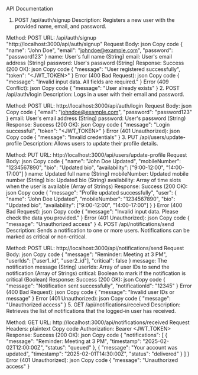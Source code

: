 API Documentation
1. POST /api/auth/signup
Description: Registers a new user with the provided name, email, and password.

Method: POST
URL: /api/auth/signup
"http://localhost:3000/api/auth/signup"
Request Body:
json
Copy code
{
  "name": "John Doe",
  "email": "johndoe@example.com",
  "password": "password123"
}
name: User's full name (String)
email: User's email address (String)
password: User's password (String)
Response:
Success (200 OK):
json
Copy code
{
  "message": "User registered successfully",
  "token": "<JWT_TOKEN>"
}
Error (400 Bad Request):
json
Copy code
{
  "message": "Invalid input data. All fields are required."
}
Error (409 Conflict):
json
Copy code
{
  "message": "User already exists"
}
2. POST /api/auth/login
Description: Logs in a user with their email and password.

Method: POST
URL: http://localhost:3000/api/auth/login
Request Body:
json
Copy code
{
  "email": "johndoe@example.com",
  "password": "password123"
}
email: User's email address (String)
password: User's password (String)
Response:
Success (200 OK):
json
Copy code
{
  "message": "Login successful",
  "token": "<JWT_TOKEN>"
}
Error (401 Unauthorized):
json
Copy code
{
  "message": "Invalid credentials"
}
3. PUT /api/users/update-profile
Description: Allows users to update their profile details.

Method: PUT
URL: http://localhost:3000/api/users/update-profile
Request Body:
json
Copy code
{
  "name": "John Doe Updated",
  "mobileNumber": "1234567890",
  "bio": "Updated bio",
  "availability": ["9:00-12:00", "14:00-17:00"]
}
name: Updated full name (String)
mobileNumber: Updated mobile number (String)
bio: Updated bio (String)
availability: Array of time slots when the user is available (Array of Strings)
Response:
Success (200 OK):
json
Copy code
{
  "message": "Profile updated successfully",
  "user": {
    "name": "John Doe Updated",
    "mobileNumber": "1234567890",
    "bio": "Updated bio",
    "availability": ["9:00-12:00", "14:00-17:00"]
  }
}
Error (400 Bad Request):
json
Copy code
{
  "message": "Invalid input data. Please check the data you provided."
}
Error (401 Unauthorized):
json
Copy code
{
  "message": "Unauthorized access"
}
4. POST /api/notifications/send
Description: Sends a notification to one or more users. Notifications can be marked as critical or non-critical.

Method: POST
URL: http://localhost:3000/api/notifications/send
Request Body:
json
Copy code
{
  "message": "Reminder: Meeting at 3 PM",
  "userIds": ["user1_id", "user2_id"],
  "critical": false
}
message: The notification message (String)
userIds: Array of user IDs to send the notification (Array of Strings)
critical: Boolean to mark if the notification is critical (Boolean)
Response:
Success (200 OK):
json
Copy code
{
  "message": "Notification sent successfully",
  "notificationId": "12345"
}
Error (400 Bad Request):
json
Copy code
{
  "message": "Invalid user IDs or message"
}
Error (401 Unauthorized):
json
Copy code
{
  "message": "Unauthorized access"
}
5. GET /api/notifications/received
Description: Retrieves the list of notifications that the logged-in user has received.

Method: GET
URL: http://localhost:3000/api/notifications/received
Request Headers:
plaintext
Copy code
Authorization: Bearer <JWT_TOKEN>
Response:
Success (200 OK):
json
Copy code
{
  "notifications": [
    {
      "message": "Reminder: Meeting at 3 PM",
      "timestamp": "2025-02-02T12:00:00Z",
      "status": "queued"
    },
    {
      "message": "Your account was updated",
      "timestamp": "2025-02-01T14:30:00Z",
      "status": "delivered"
    }
  ]
}
Error (401 Unauthorized):
json
Copy code
{
  "message": "Unauthorized access"
}
